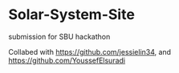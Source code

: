 # Solar-System-Site

submission for SBU hackathon

Collabed with https://github.com/jessielin34, and https://github.com/YoussefElsuradi
